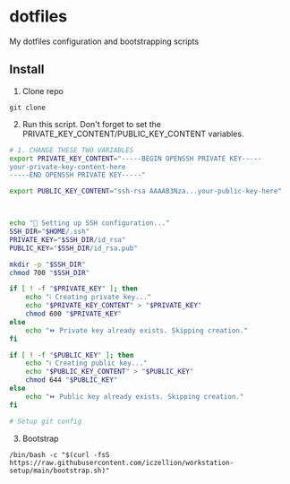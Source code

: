 # dotfiles
My dotfiles configuration and bootstrapping scripts


## Install

1. Clone repo
```
git clone
```

2. Run this script. Don't forget to set the PRIVATE_KEY_CONTENT/PUBLIC_KEY_CONTENT variables.
```bash
# 1. CHANGE THESE TWO VARIABLES
export PRIVATE_KEY_CONTENT="-----BEGIN OPENSSH PRIVATE KEY-----
your-private-key-content-here
-----END OPENSSH PRIVATE KEY-----"

export PUBLIC_KEY_CONTENT="ssh-rsa AAAAB3Nza...your-public-key-here"



echo "🔑 Setting up SSH configuration..."
SSH_DIR="$HOME/.ssh"
PRIVATE_KEY="$SSH_DIR/id_rsa"
PUBLIC_KEY="$SSH_DIR/id_rsa.pub"

mkdir -p "$SSH_DIR"
chmod 700 "$SSH_DIR"

if [ ! -f "$PRIVATE_KEY" ]; then
    echo "ℹ️ Creating private key..."
    echo "$PRIVATE_KEY_CONTENT" > "$PRIVATE_KEY"
    chmod 600 "$PRIVATE_KEY"
else
    echo "⏩ Private key already exists. Skipping creation."
fi

if [ ! -f "$PUBLIC_KEY" ]; then
    echo "ℹ️ Creating public key..."
    echo "$PUBLIC_KEY_CONTENT" > "$PUBLIC_KEY"
    chmod 644 "$PUBLIC_KEY"
else
    echo "⏩ Public key already exists. Skipping creation."
fi

# Setup git config

```

3. Bootstrap
```
/bin/bash -c "$(curl -fsS https://raw.githubusercontent.com/iczellion/workstation-setup/main/bootstrap.sh)"
```